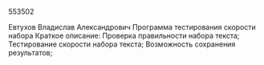 553502

Евтухов Владислав Александрович
Программа тестирования скорости набора
Краткое описание: 
	Проверка правильности набора текста;
        Тестирование скорости набора текста;
        Возможность сохранения результатов;

